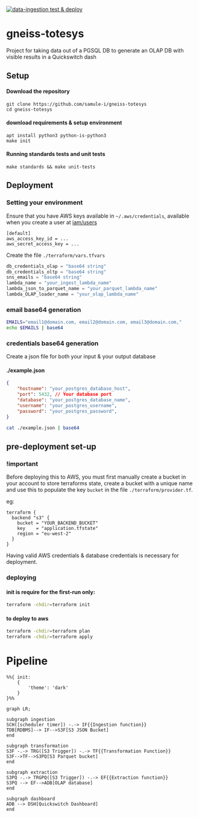 [![data-ingestion test & deploy](https://github.com/samule-i/gneiss-totesys/actions/workflows/test_deploy.yml/badge.svg)](https://github.com/samule-i/gneiss-totesys/actions/workflows/test_deploy.yml)

# gneiss-totesys
Project for taking data out of a PGSQL DB to generate an OLAP DB with visible results in a Quickswitch dash

## Setup

#### Download the repository
```
git clone https://github.com/samule-i/gneiss-totesys
cd gneiss-totesys
```
#### download requirements & setup environment
```
apt install python3 python-is-python3
make init
```
#### Running standards tests and unit tests
```
make standards && make unit-tests
```

## Deployment
### Setting your environment
Ensure that you have AWS keys available in `~/.aws/credentials`, available when you create a user at [iam/users](https://us-east-1.console.aws.amazon.com/iam/home?region=eu-north-1#/users)
```
[default]
aws_access_key_id = ...
aws_secret_access_key = ...
```
Create the file `./terraform/vars.tfvars`

```tf
db_credentials_olap = "base64 string"
db_credentials_oltp = "base64 string"
sns_emails = "base64 string"
lambda_name = "your_ingest_lambda_name"
lambda_json_to_parquet_name = "your_parquet_lambda_name"
lambda_OLAP_loader_name = "your_olap_lambda_name"
```

### email base64 generation
```sh
EMAILS="email1@domain.com, email2@domain.com, email3@domain.com,"
echo $EMAILS | base64
```

### credentials base64 generation
Create a json file for both your input & your output database
#### ./example.json
```json
{
    "hostname": "your_postgres_database_host",
    "port": 5432, // Your database port
    "database": "your_postgres_database_name",
    "username": "your_postgres_username",
    "password": "your_postgres_password",
}
```

```sh
cat ./example.json | base64
```

## pre-deployment set-up
### !important
Before deploying this to AWS, you must first manually create a bucket in your account to store terraforms state, create a bucket with a unique name and use this to populate the key `bucket` in the file `./terraform/provider.tf`.

eg:
```
terraform {
  backend "s3" {
    bucket = "YOUR_BACKEND_BUCKET"
    key    = "application.tfstate"
    region = "eu-west-2"
  }
}
```

Having valid AWS credentials & database credentials is necessary for deployment.

### deploying
#### init is require for the first-run only:
```sh
terraform -chdir=terraform init
```
#### to deploy to aws
```sh
terraform -chdir=terraform plan
terraform -chdir=terraform apply
```

# Pipeline
```mermaid
%%{ init: 
    {
        'theme': 'dark'
    }
}%%

graph LR;

subgraph ingestion
SCH([scheduler timer]) -.-> IF{{Ingestion function}}
TDB[RDBMS]--> IF-->S3F[S3 JSON Bucket]
end

subgraph transformation
S3F -.-> TRG([S3 Trigger]) -.-> TF{{Transformation Function}}
S3F-->TF-->S3PQ[S3 Parquet bucket]
end

subgraph extraction
S3PQ -.-> TRGPQ([S3 Trigger]) -.-> EF{{Extraction function}}
S3PQ --> EF-->ADB[OLAP database]
end

subgraph dashboard
ADB --> DSH[Quickswitch Dashboard]
end
```
